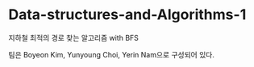 # Data-structures-and-Algorithms-1
지하철 최적의 경로 찾는 알고리즘 with BFS

팀은 Boyeon Kim, Yunyoung Choi, Yerin Nam으로 구성되어 있다.
